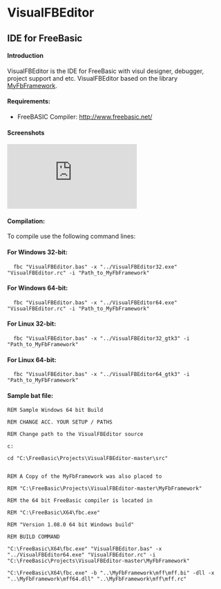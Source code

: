 # VisualFBEditor
## IDE for FreeBasic

#### Introduction
VisualFBEditor is the IDE for FreeBasic with visul designer, debugger, project support and etc. VisualFBEditor based on the library <a href="https://github.com/XusinboyBekchanov/MyFbFramework">MyFbFramework</a>.

#### Requirements:

* FreeBASIC Compiler: http://www.freebasic.net/

#### Screenshots
![ScreenShot](https://www.cyberforum.ru/blog_attachment.php?attachmentid=5144&d=1545153885)

#### Compilation:

To compile use the following command lines:

#### For Windows 32-bit:
```shell
  fbc "VisualFBEditor.bas" -x "../VisualFBEditor32.exe" "VisualFBEditor.rc" -i "Path_to_MyFbFramework"
```
#### For Windows 64-bit:
```shell
  fbc "VisualFBEditor.bas" -x "../VisualFBEditor64.exe" "VisualFBEditor.rc" -i "Path_to_MyFbFramework"
```
#### For Linux 32-bit:
```shell
  fbc "VisualFBEditor.bas" -x "../VisualFBEditor32_gtk3" -i "Path_to_MyFbFramework"
```
#### For Linux 64-bit:
```shell
  fbc "VisualFBEditor.bas" -x "../VisualFBEditor64_gtk3" -i "Path_to_MyFbFramework"
```
#### Sample bat file:
```shell
REM Sample Windows 64 bit Build

REM CHANGE ACC. YOUR SETUP / PATHS

REM Change path to the VisualFBEditor source

c:

cd "C:\FreeBasic\Projects\VisualFBEditor-master\src"


REM A Copy of the MyFbFramework was also placed to

REM "C:\FreeBasic\Projects\VisualFBEditor-master\MyFbFramework"

REM the 64 bit FreeBasic compiler is located in

REM "C:\FreeBasic\X64\fbc.exe"

REM "Version 1.08.0 64 bit Windows build"

REM BUILD COMMAND

"C:\FreeBasic\X64\fbc.exe" "VisualFBEditor.bas" -x "../VisualFBEditor64.exe" "VisualFBEditor.rc" -i "C:\FreeBasic\Projects\VisualFBEditor-master\MyFbFramework"

"C:\FreeBasic\X64\fbc.exe" -b "..\MyFbFramework\mff\mff.bi" -dll -x "..\MyFbFramework\mff64.dll" "..\MyFbFramework\mff\mff.rc"
```
